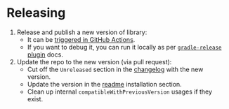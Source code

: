# Releasing
1. Release and publish a new version of library:
    * It can be [triggered in GitHub Actions].
    * If you want to debug it, you can run it locally as per [`gradle-release` plugin] docs.
2. Update the repo to the new version (via pull request):
    * Cut off the `Unreleased` section in the [changelog] with the new version.
    * Update the version in the [readme] installation section.
    * Clean up internal `compatibleWithPreviousVersion` usages if they exist.

[changelog]: ../../CHANGELOG.md
[readme]: ../../README.md
[`gradle-release` plugin]: https://bitbucket.org/atlassian/gradle-release/src/master/README.md
[triggered in GitHub Actions]: trigger-gha-release.mp4

